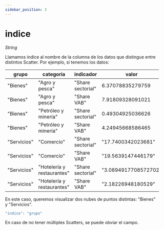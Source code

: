 ```yaml
---
sidebar_position: 3
---
```


# indice

*String*

Llamamos indice al nombre de la columna de los datos que distingue entre distintos Scatter. Por ejemplo, si tenemos los datos:

| grupo | categoria | indicador | valor |
| ----- | --------- | --------- | ----- |
| "Bienes" | "Agro y pesca" | "Share sectorial" | 6.37078835279759 |
|"Bienes"|"Agro y pesca"|"Share VAB"|7.91809328091021|
| "Bienes" | "Petróleo y minería" |"Share sectorial" | 0.49304925036626 |
|"Bienes"|"Petróleo y minería"|"Share VAB"|4.24945668586465|
|"Servicios"|"Comercio"|"Share sectorial"|"17.7400342023681"|
|"Servicios"|"Comercio"|"Share VAB"|"19.5639147446179"|
|"Servicios"|"Hotelería y restaurantes"|"Share sectorial"|"3.0894917708572702"|
|"Servicios"|"Hotelería y restaurantes"|"Share VAB"|"2.18226948180529"|

En este caso, queremos visualizar dos nubes de puntos distintas: "Bienes" y "Servicios".

```js
"indice": "grupo"
```

En caso de no tener múltiples Scatters, se puede obviar el campo.